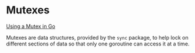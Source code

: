 # Mutexes

[Using a Mutex in Go](https://www.sohamkamani.com/golang/mutex/)

Mutexes are data structures, provided by the `sync` package, to help
lock on different sections of data so that only one goroutine can
access it at a time.
